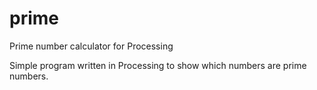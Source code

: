 # prime
Prime number calculator for Processing

Simple program written in Processing to show which numbers are prime numbers.

